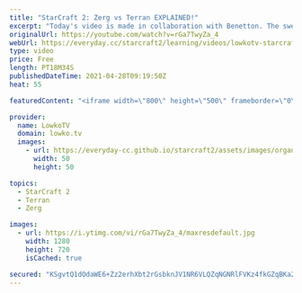 ```yaml
---
title: "StarCraft 2: Zerg vs Terran EXPLAINED!"
excerpt: "Today's video is made in collaboration with Benetton. The sweater I'm wearing in this video: https://us.benetton.com/knit-sweater-in-100-cotton-beige-1598K1O31_1K9.html?utm_campaign=USA_MF_INFLUENCER_Adult_SpecialContent_SS21-Lowko_Intent_2021-03&utm_medium=live&utm_source=youtube.com  In this video"
originalUrl: https://youtube.com/watch?v=rGa7TwyZa_4
webUrl: https://everyday.cc/starcraft2/learning/videos/lowkotv-starcraft-2-zerg-vs-terran-explained/
type: video
price: Free
length: PT18M34S
publishedDateTime: 2021-04-28T09:19:50Z
heat: 55

featuredContent: "<iframe width=\"800\" height=\"500\" frameborder=\"0\" src=\"https://www.youtube.com/embed/rGa7TwyZa_4\" allow=\"accelerometer; autoplay; encrypted-media; gyroscope; picture-in-picture\" allowfullscreen></iframe>"

provider:
  name: LowkoTV
  domain: lowko.tv
  images:
    - url: https://everyday-cc.github.io/starcraft2/assets/images/organizations/lowko.tv-50x50.jpg
      width: 50
      height: 50

topics:
  - StarCraft 2
  - Terran
  - Zerg

images:
  - url: https://i.ytimg.com/vi/rGa7TwyZa_4/maxresdefault.jpg
    width: 1280
    height: 720
    isCached: true

secured: "KSgvtQ1dOdaWE6+Zz2erhXbt2rGsbknJV1NR6VLQZqNGNRlFVKz4fkGZqBKa2RdFsImh5YKLtVn+qyEI6HNX6KBMcNnTtBAk9IEQGbug6A7A0Qb3RO9auzjEAXf+N2LfbvvMjAF12wGw1jn4V1iES3xGHbfWXYf6QXyWao93kWlECxnogQi90YslLxLS7MvcbDT64jfeEv0+1f6TpkFO0YaPfw2bVDSAcG52Hgr59y3fOQil8HTPDP/8dVRp4mtJMl5+ugwmlMtOO/QppksP3JLuvrGBACoqtGizlE9XqXJnoyWcSSKwuFqe7H4Y5q1q9LAyKWhcgBP0jkZYg4+cD8moerrBgInIbetC5AgJlsEG1i+N93lOm3T1usDisv4Ei48GByGkeu85bMVNR7BxO+37VyNF1pUSVVD/C3QugUY=;rWfvVpim0SckLqM/OCPRiw=="
---
```


